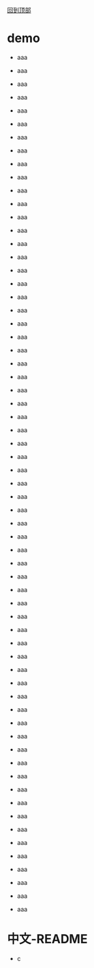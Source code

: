 [回到顶部](#中文-README)

# demo
* aaa

* aaa
* aaa
* aaa
* aaa
* aaa
* aaa
* aaa
* aaa
* aaa
* aaa
* aaa
* aaa
* aaa
* aaa
* aaa
* aaa
* aaa
* aaa
* aaa
* aaa
* aaa
* aaa
* aaa
* aaa
* aaa
* aaa
* aaa
* aaa
* aaa
* aaa
* aaa
* aaa
* aaa
* aaa
* aaa
* aaa
* aaa
* aaa
* aaa
* aaa
* aaa
* aaa
* aaa
* aaa
* aaa





































* aaa
* aaa
* aaa
* aaa
* aaa
* aaa
* aaa
* aaa
* aaa
* aaa
* aaa
* aaa
* aaa
* aaa
* aaa
* aaa
* aaa
* aaa
* aaa













# 中文-README
* c
